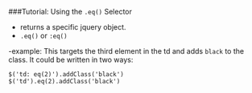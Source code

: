 ###Tutorial: Using the `.eq()` Selector

- returns a specific jquery object.
- `.eq()` or `:eq()`

-example: This targets the third element in the td and adds `black` to the class. It could be written in two ways:
```
$('td: eq(2)').addClass('black')
$('td').eq(2).addClass('black')
```

